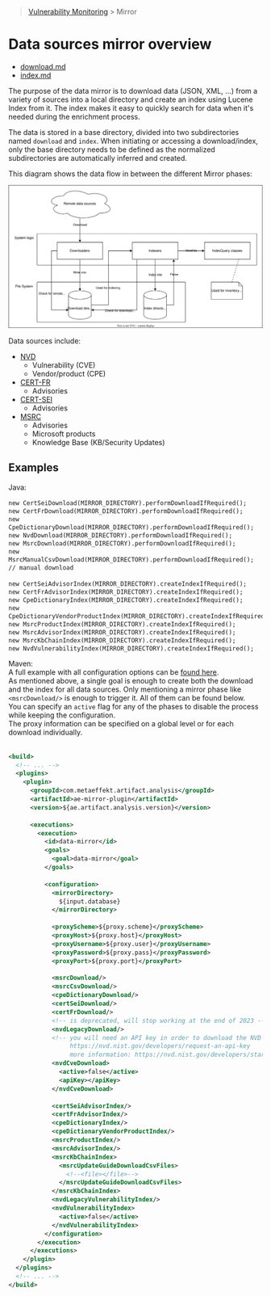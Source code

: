 > [Vulnerability Monitoring](../inventory-enrichment-overview.md) > Mirror

# Data sources mirror overview

- [download.md](download.md)
- [index.md](index.md)

The purpose of the data mirror is to download data (JSON, XML, ...) from a variety of sources into a local directory and
create an index using Lucene Index from it. The index makes it easy to quickly search for data when it's needed during
the enrichment process.

The data is stored in a base directory, divided into two subdirectories named `download` and `index`. When initiating or
accessing a download/index, only the base directory needs to be defined as the normalized subdirectories are
automatically inferred and created.

This diagram shows the data flow in between the different Mirror phases:

![mirror overview process image](mirror-documentation-overview.svg)

Data sources include:

- [NVD](https://nvd.nist.gov/vuln)
  - Vulnerability (CVE)
  - Vendor/product (CPE)
- [CERT-FR](https://www.cert.ssi.gouv.fr/)
  - Advisories
- [CERT-SEI](https://www.sei.cmu.edu/about/divisions/cert/)
  - Advisories
- [MSRC](https://msrc.microsoft.com/update-guide/vulnerability)
  - Advisories
  - Microsoft products
  - Knowledge Base (KB/Security Updates)

## Examples

Java:

```
new CertSeiDownload(MIRROR_DIRECTORY).performDownloadIfRequired();
new CertFrDownload(MIRROR_DIRECTORY).performDownloadIfRequired();
new CpeDictionaryDownload(MIRROR_DIRECTORY).performDownloadIfRequired();
new NvdDownload(MIRROR_DIRECTORY).performDownloadIfRequired();
new MsrcDownload(MIRROR_DIRECTORY).performDownloadIfRequired();
new MsrcManualCsvDownload(MIRROR_DIRECTORY).performDownloadIfRequired(); // manual download

new CertSeiAdvisorIndex(MIRROR_DIRECTORY).createIndexIfRequired();
new CertFrAdvisorIndex(MIRROR_DIRECTORY).createIndexIfRequired();
new CpeDictionaryIndex(MIRROR_DIRECTORY).createIndexIfRequired();
new CpeDictionaryVendorProductIndex(MIRROR_DIRECTORY).createIndexIfRequired();
new MsrcProductIndex(MIRROR_DIRECTORY).createIndexIfRequired();
new MsrcAdvisorIndex(MIRROR_DIRECTORY).createIndexIfRequired();
new MsrcKbChainIndex(MIRROR_DIRECTORY).createIndexIfRequired();
new NvdVulnerabilityIndex(MIRROR_DIRECTORY).createIndexIfRequired();
```

Maven:  
A full example with all configuration options can be [found here](../../../mirror/pom.xml).  
As mentioned above, a single goal is enough to create both the download and the index for all data sources. Only
mentioning a mirror phase like `<msrcDownload/>` is enough to trigger it. All of them can be found below.  
You can specify an `active` flag for any of the phases to disable the process while keeping the configuration.  
The proxy information can be specified on a global level or for each download individually.

```xml

<build>
  <!-- ... -->
  <plugins>
    <plugin>
      <groupId>com.metaeffekt.artifact.analysis</groupId>
      <artifactId>ae-mirror-plugin</artifactId>
      <version>${ae.artifact.analysis.version}</version>

      <executions>
        <execution>
          <id>data-mirror</id>
          <goals>
            <goal>data-mirror</goal>
          </goals>

          <configuration>
            <mirrorDirectory>
              ${input.database}
            </mirrorDirectory>

            <proxyScheme>${proxy.scheme}</proxyScheme>
            <proxyHost>${proxy.host}</proxyHost>
            <proxyUsername>${proxy.user}</proxyUsername>
            <proxyPassword>${proxy.pass}</proxyPassword>
            <proxyPort>${proxy.port}</proxyPort>

            <msrcDownload/>
            <msrcCsvDownload/>
            <cpeDictionaryDownload/>
            <certSeiDownload/>
            <certFrDownload/>
            <!-- is deprecated, will stop working at the end of 2023 -->
            <nvdLegacyDownload/>
            <!-- you will need an API key in order to download the NVD data:
                 https://nvd.nist.gov/developers/request-an-api-key
                 more information: https://nvd.nist.gov/developers/start-here -->
            <nvdCveDownload>
              <active>false</active>
              <apiKey></apiKey>
            </nvdCveDownload>

            <certSeiAdvisorIndex/>
            <certFrAdvisorIndex/>
            <cpeDictionaryIndex/>
            <cpeDictionaryVendorProductIndex/>
            <msrcProductIndex/>
            <msrcAdvisorIndex/>
            <msrcKbChainIndex>
              <msrcUpdateGuideDownloadCsvFiles>
                <!--<file></file>-->
              </msrcUpdateGuideDownloadCsvFiles>
            </msrcKbChainIndex>
            <nvdLegacyVulnerabilityIndex/>
            <nvdVulnerabilityIndex>
              <active>false</active>
            </nvdVulnerabilityIndex>
          </configuration>
        </execution>
      </executions>
    </plugin>
  </plugins>
  <!-- ... -->
</build>
```
